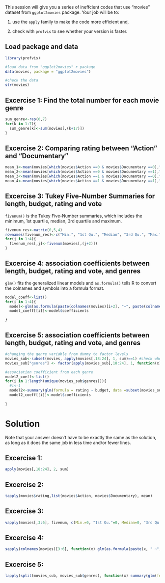 This session will give you a series of ineffcient codes that use
“movies” dataset from `ggplot2movies` package. Your job will be to:

1.  use the `apply` family to make the code more efficient and,

2.  check with `profvis` to see whether your version is faster.

## Load package and data

``` r
library(profvis)

#load data from "ggplot2movies" r package
data(movies, package = "ggplot2movies")

#check the data
str(movies)
```

## Excercise 1: Find the total number for each movie genre

``` r
sum_genre<-rep(0,7)
for(k in 1:7){
  sum_genre[k]<-sum(movies[,(k+17)])
}
```

## Excercise 2: Comparing rating between “Action” and “Documentary”

``` r
mean_1<-mean(movies[which(movies$Action ==0 & movies$Documentary ==0),"rating"])
mean_2<-mean(movies[which(movies$Action ==0 & movies$Documentary ==1),"rating"])
mean_3<-mean(movies[which(movies$Action ==1 & movies$Documentary ==0),"rating"])
mean_4<-mean(movies[which(movies$Action ==1 & movies$Documentary ==1),"rating"])
```

## Excercise 3: Tukey Five-Number Summaries for length, budget, rating and vote

`fivenum()` is the Tukey Five-Number summaries, which includes the
minimum, 1st quartile, median, 3rd quartile and maximum.

``` r
fivenum_res<-matrix(0,5,4)
rownames(fivenum_res)<-c("Min.", "1st Qu.", "Median", "3rd Qu.", "Max.")
for(j in 1:4){
  fivenum_res[,j]<-fivenum(movies[,(j+2)])
}
```

## Excercise 4: association coefficients between length, budget, rating and vote, and genres

`glm()` fits the generalized linear models and `as.formula()` tells R to
convert the colnames and symbols into a formula format.

``` r
model_coeff<-list()
for(i in 1:4){
  model<-glm(as.formula(paste(colnames(movies)[i+2], "~", paste(colnames(movies)[18:24], collapse = "+"))), data=movies)
  model_coeff[[i]]<-model$coefficients

}
```

## Excercise 5: association coefficients between length, budget, rating and vote, and genres

``` r
#changing the genre variable from dummy to factor levels
movies_sub<-subset(movies, apply(movies[,18:24], 1, sum)==1) #check whether a movie have multiple genre
movies_sub["genres"] <- factor(apply(movies_sub[,18:24], 1, function(x) which(x == 1)), labels = colnames(movies_sub[,18:24]))

#association coefficient from each genre
model2_coeff<-list()
for(i in 1:length(unique(movies_sub$genres))){
  #i<-1
  model2<-summary(glm(formula = rating ~ budget, data =subset(movies_sub, movies_sub$genres==colnames(movies_sub[i+17]))))
  model2_coeff[[i]]<-model$coefficients
  
}
```

# Solution

Note that your answer doesn’t have to be exactly the same as the
solution, as long as it does the same job in less time and/or fewer
lines.

## Excercise 1:

``` r
apply(movies[,18:24], 2, sum)
```

## Excercise 2:

``` r
tapply(movies$rating,list(movies$Action, movies$Documentary), mean)
```

## Excercise 3:

``` r
vapply(movies[,3:6], fivenum, c(Min.=0, "1st Qu."=0, Median=0, "3rd Qu."=0, Max.=0))
```

## Excercise 4:

``` r
sapply(colnames(movies)[3:6], function(x) glm(as.formula(paste(x, " ~", paste(colnames(movies)[18:24], collapse = "+"))), data=movies)$coefficients, USE.NAMES = T)
```

## Excercise 5:

``` r
lapply(split(movies_sub, movies_sub$genres), function(x) summary(glm(formula = rating ~ budget, data =x))$coefficient)
```
